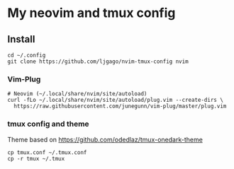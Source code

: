 # My neovim and tmux config

## Install 

```
cd ~/.config
git clone https://github.com/ljgago/nvim-tmux-config nvim
```

### Vim-Plug

```
# Neovim (~/.local/share/nvim/site/autoload)
curl -fLo ~/.local/share/nvim/site/autoload/plug.vim --create-dirs \
  https://raw.githubusercontent.com/junegunn/vim-plug/master/plug.vim
```

### tmux config and theme

Theme based on https://github.com/odedlaz/tmux-onedark-theme

```
cp tmux.conf ~/.tmux.conf
cp -r tmux ~/.tmux
```
